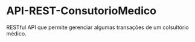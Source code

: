 # API-REST-ConsutorioMedico
RESTful API que permite gerenciar algumas transações de um colsultório médico.
